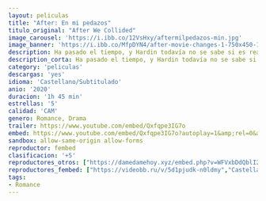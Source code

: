 ```yaml
---
layout: peliculas
title: "After: En mi pedazos"
titulo_original: "After We Collided"
image_carousel: 'https://i.ibb.co/12VsHxy/aftermilpedazos-min.jpg'
image_banner: 'https://i.ibb.co/MfpDYN4/after-movie-changes-1-750x450-1-min.jpg'
description: Ha pasado el tiempo, y Hardin todavía no se sabe si es realmente el chico profundo y reflexivo del que Tessa se enamoró, o ha sido un extraño todo este tiempo. Ella quiere alejarse, pero no es tan fácil. Tessa se ha centrado en sus estudios y comienza a trabajar como becaria en Vance Publishing. Allí conoce a Trevor, un nuevo y atractivo compañero de trabajo que es exactamente el tipo de persona con la que debería estar. Pero Hardin sabe que cometió un error, posiblemente el más grande de su vida y quiere corregir sus errores y vencer a sus demonios… Secuela de la película ‘After’.
description_corta: Ha pasado el tiempo, y Hardin todavía no se sabe si es realmente el chico profundo y reflexivo del que Tessa se enamoró, o ha sido un extraño todo este tiempo. Ella quiere alejarse, pero no es tan fácil. Tessa se ha......
category: 'peliculas'
descargas: 'yes'
idioma: 'Castellano/Subtitulado'
anio: '2020'
duracion: '1h 45 min'
estrellas: '5'
calidad: 'CAM'
genero: Romance, Drama
trailer: https://www.youtube.com/embed/Qxfqpe3IG7o
embed: https://www.youtube.com/embed/Qxfqpe3IG7o?autoplay=1&amp;rel=0&amp;hd=1&border=0&wmode=opaque&enablejsapi=1&modestbranding=1&controls=1&showinfo=0
sandbox: allow-same-origin allow-forms
reproductor: fembed
clasificacion: '+5'
reproductores_otros: ["https://damedamehoy.xyz/embed.php?v=WFVxbDdQblI2eStFdmhHTnJMODkvUVNUMlBmSVZYTW8yMVJJUFg5bTJtRT0=","Subtitulado","https://gdriveplayer.to/embed2.php?link=ahhbiIi1GFoK0TgS9Aqf1Am8wUi%252BuPozIti2OrWiPqF5AjzoIg62CnQdmi2lxbgB664DDGvyBsyfB2v0PqPJhSNI9lBpvnPbhAY8c6BRky9%252BFoKulukyjyEl2Yr0L5xETrkR8r7T2dCNjUJ4AnF1wU6AkL84cKDc29NvQA4uOnbyZAbh66rPJGKdKPLtWPy2aANRB5u23nRlZAqaDBIl0W","Subtitulado","https://movcloud.net/embed/rr-mgbrBIq-M","Subtitulado"]
reproductores_fembed: ["https://videobb.ru/v/5d1pjudk-n0ldmy","Castellano","https://videobb.ru/v/0570jtle5d20r-w","Castellano","https://www.fembed.com/v/j-xjpidmwyg10jg","Subtitulado","https://feurl.com/v/qyd2-henp7lx70r","Subtitulado"]
tags:
- Romance
---
```



 








